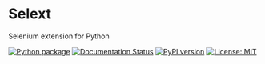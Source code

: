 # Selext
Selenium extension for Python


[![Python package](https://github.com/kagemeka/selext/actions/workflows/python-package.yml/badge.svg)](https://github.com/kagemeka/selext/actions/workflows/python-package.yml)
[![Documentation Status](https://readthedocs.org/projects/selext/badge/?version=latest)](https://selext.readthedocs.io/en/latest/?badge=latest)
[![PyPI version](https://badge.fury.io/py/selext.svg)](https://badge.fury.io/py/selext)
[![License: MIT](https://img.shields.io/badge/License-MIT-yellow.svg)](https://opensource.org/licenses/MIT)
